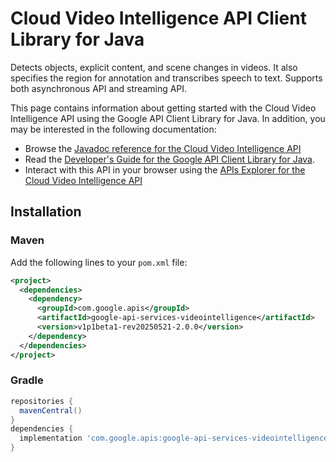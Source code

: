 # Cloud Video Intelligence API Client Library for Java

Detects objects, explicit content, and scene changes in videos. It also specifies the region for annotation and transcribes speech to text. Supports both asynchronous API and streaming API.

This page contains information about getting started with the Cloud Video Intelligence API
using the Google API Client Library for Java. In addition, you may be interested
in the following documentation:

* Browse the [Javadoc reference for the Cloud Video Intelligence API][javadoc]
* Read the [Developer's Guide for the Google API Client Library for Java][google-api-client].
* Interact with this API in your browser using the [APIs Explorer for the Cloud Video Intelligence API][api-explorer]

## Installation

### Maven

Add the following lines to your `pom.xml` file:

```xml
<project>
  <dependencies>
    <dependency>
      <groupId>com.google.apis</groupId>
      <artifactId>google-api-services-videointelligence</artifactId>
      <version>v1p1beta1-rev20250521-2.0.0</version>
    </dependency>
  </dependencies>
</project>
```

### Gradle

```gradle
repositories {
  mavenCentral()
}
dependencies {
  implementation 'com.google.apis:google-api-services-videointelligence:v1p1beta1-rev20250521-2.0.0'
}
```

[javadoc]: https://googleapis.dev/java/google-api-services-videointelligence/latest/index.html
[google-api-client]: https://github.com/googleapis/google-api-java-client/
[api-explorer]: https://developers.google.com/apis-explorer/#p/videointelligence/v1/
